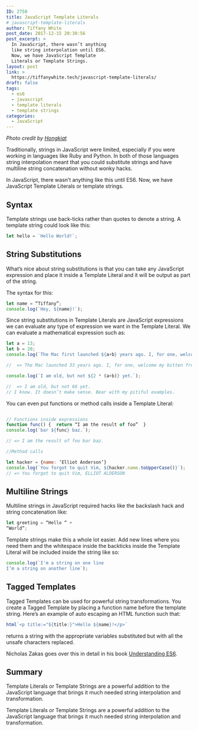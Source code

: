 ```yaml
---
ID: 2750
title: JavaScript Template Literals
# javascript-template-literals
author: Tiffany White
post_date: 2017-12-15 20:30:56
post_excerpt: >
  In JavaScript, there wasn’t anything
  like string interpolation until ES6.
  Now, we have JavaScript Template
  Literals or Template Strings.
layout: post
link: >
  https://tiffanywhite.tech/javascript-template-literals/
draft: false
tags:
  - es6
  - javascript
  - template literals
  - template strings
categories:
  - JavaScript
---
```

*Photo credit by [Hongkiat](https://www.hongkiat.com/blog/ecmascript-6-template-literals/)*

Traditionally, strings in JavaScript were limited, especially if you were working in languages like Ruby and Python. In both of those languages string interpolation meant that you could substitute strings and have multiline string concatenation without wonky hacks.

In JavaScript, there wasn’t anything like this until ES6. Now, we have JavaScript Template Literals or template strings. 

## Syntax
Template strings use back-ticks rather than quotes to denote a string. A template string could look like this:
```javascript
let hello = `Hello World!`;
```

## String Substitutions
What’s nice about string substitutions is that you can take any JavaScript expression and place it inside a Template Literal and it will be output as part of the string.

The syntax for this:

```javascript
let name = “Tiffany”;
console.log(`Hey, ${name}!`);
```

Since string substitutions in Template Literals are JavaScript expressions we can evaluate any type of expression we want in the Template Literal. We can evaluate a mathematical expression such as:

```javascript
let a = 13;
let b = 20;
console.log(`The Mac first launched ${a+b} years ago. I, for one, welcome my bitten fruit overlord.`);

//  => The Mac launched 33 years ago. I, for one, welcome my bitten fruit overlord.

console.log(`I am old, but not ${2 * (a+b)} yet.`);

//  => I am old, but not 66 yet.
// I know. It doesn’t make sense. Bear with my pitiful examples.
```

You can even put functions or method calls inside a Template Literal:

```javascript

// Functions inside expressions
function func() {  return “I am the result of foo”  }
console.log(`bar ${func} baz.`);

// => I am the result of foo bar baz.

//Method calls

let hacker = {name: ‘Elliot Anderson’}
console.log(`You forgot to quit Vim, ${hacker.name.toUpperCase()}`);
// => You forgot to quit Vim, ELLIOT ALDERSON
```

## Multiline Strings
Multiline strings in JavaScript required hacks like the backslash hack and string concatenation like:

```javascript
let greeting = “Hello “ +
“World”;
```

Template strings make this a whole lot easier. Add new lines where you need them and the whitespace inside the backticks inside the Template Literal will be included inside the string like so:

```javascript
console.log(`I'm a string on one line
I’m a string on another line`);
```

## Tagged Templates
Tagged Templates can be used for powerful string transformations. You create a Tagged Template by placing a function name before the template string. Here’s an example of auto escaping an HTML function such that:

```javascript
html`<p title:="${title:}">Hello ${name}!</p>`
```

returns a string with the appropriate variables substituted but with all the unsafe characters replaced.

Nicholas Zakas goes over this in detail in his book [Understanding ES6](https://leanpub.com/understandinges6/read#leanpub-auto-multiline-strings).

## Summary

Template Literals or Template Strings are a powerful addition to the JavaScript language that brings it much needed string interpolation and transformation.

Template Literals or Template Strings are a powerful addition to the JavaScript language that brings it much needed string interpolation and transformation.

